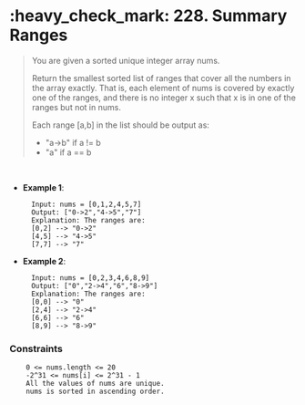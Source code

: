 <h1>:heavy_check_mark: 228. Summary Ranges</h1>
<blockquote>You are given a sorted unique integer array nums.

Return the smallest sorted list of ranges that cover all the numbers in the array exactly. That is, each element of nums is covered by exactly one of the ranges, and there is no integer x such that x is in one of the ranges but not in nums.

Each range [a,b] in the list should be output as:

* "a->b" if a != b
* "a" if a == b
</blockquote><br>

* **Example 1**:<br>

        Input: nums = [0,1,2,4,5,7]
        Output: ["0->2","4->5","7"]
        Explanation: The ranges are:
        [0,2] --> "0->2"
        [4,5] --> "4->5"
        [7,7] --> "7"
      
* **Example 2**:<br>

        Input: nums = [0,2,3,4,6,8,9]
        Output: ["0","2->4","6","8->9"]
        Explanation: The ranges are:
        [0,0] --> "0"
        [2,4] --> "2->4"
        [6,6] --> "6"
        [8,9] --> "8->9"

### **Constraints**

        0 <= nums.length <= 20
        -2^31 <= nums[i] <= 2^31 - 1
        All the values of nums are unique.
        nums is sorted in ascending order.
